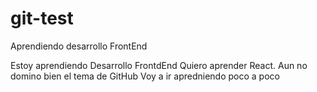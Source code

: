 # git-test
Aprendiendo desarrollo FrontEnd

Estoy aprendiendo Desarrollo FrontdEnd
Quiero aprender React.
Aun no domino bien el tema de GitHub
Voy a ir apredniendo poco a poco